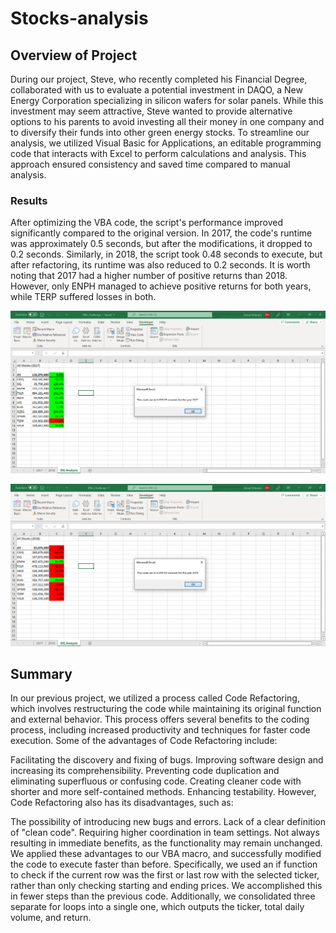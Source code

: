 # Stocks-analysis

## Overview of Project
During our project, Steve, who recently completed his Financial Degree, collaborated with us to evaluate a potential investment in DAQO, a New Energy Corporation specializing in silicon wafers for solar panels. While this investment may seem attractive, Steve wanted to provide alternative options to his parents to avoid investing all their money in one company and to diversify their funds into other green energy stocks. To streamline our analysis, we utilized Visual Basic for Applications, an editable programming code that interacts with Excel to perform calculations and analysis. This approach ensured consistency and saved time compared to manual analysis.

### Results
After optimizing the VBA code, the script's performance improved significantly compared to the original version. In 2017, the code's runtime was approximately 0.5 seconds, but after the modifications, it dropped to 0.2 seconds. Similarly, in 2018, the script took 0.48 seconds to execute, but after refactoring, its runtime was also reduced to 0.2 seconds. It is worth noting that 2017 had a higher number of positive returns than 2018. However, only ENPH managed to achieve positive returns for both years, while TERP suffered losses in both.

![plot](Resources/VBA_Challenge_2017.png)

![plot](Resources/VBA_Challenge_2018.png)

## Summary
In our previous project, we utilized a process called Code Refactoring, which involves restructuring the code while maintaining its original function and external behavior. This process offers several benefits to the coding process, including increased productivity and techniques for faster code execution. Some of the advantages of Code Refactoring include:

Facilitating the discovery and fixing of bugs.
Improving software design and increasing its comprehensibility.
Preventing code duplication and eliminating superfluous or confusing code.
Creating cleaner code with shorter and more self-contained methods.
Enhancing testability.
However, Code Refactoring also has its disadvantages, such as:

The possibility of introducing new bugs and errors.
Lack of a clear definition of "clean code".
Requiring higher coordination in team settings.
Not always resulting in immediate benefits, as the functionality may remain unchanged.
We applied these advantages to our VBA macro, and successfully modified the code to execute faster than before. Specifically, we used an if function to check if the current row was the first or last row with the selected ticker, rather than only checking starting and ending prices. We accomplished this in fewer steps than the previous code. Additionally, we consolidated three separate for loops into a single one, which outputs the ticker, total daily volume, and return.
